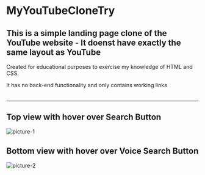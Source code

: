 # MyYouTubeCloneTry
## This is a simple landing page clone of the YouTube website - It doenst have exactly the same layout as YouTube
Created for educational purposes to exercise my knowledge of HTML and CSS.
 
It has no back-end functionality and only contains working links   
######
------
Top view with hover over Search Button
------
![picture-1](https://user-images.githubusercontent.com/96621183/215732659-8a8f77a9-899b-4588-8e46-2df728466a11.png)

Bottom view with hover over Voice Search Button
------
![picture-2](https://user-images.githubusercontent.com/96621183/215732717-646bfb9f-fbb0-4aac-8452-de85063ba2d5.png)
